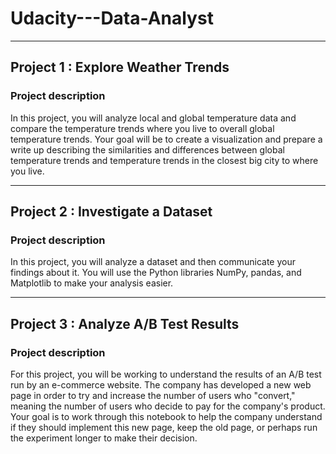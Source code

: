 


# Udacity---Data-Analyst


************************

## Project 1 : Explore Weather Trends

### Project description

In this project, you will analyze local and global temperature data and compare the temperature trends where you live to overall global temperature trends. Your goal will be to create a visualization and prepare a write up describing the similarities and differences between global temperature trends and temperature trends in the closest big city to where you live.

************************

## Project 2 : Investigate a Dataset

### Project description

In this project, you will analyze a dataset and then communicate your findings about it. You will use the Python libraries NumPy, pandas, and Matplotlib to make your analysis easier.

************************

## Project 3 : Analyze A/B Test Results

### Project description

For this project, you will be working to understand the results of an A/B test run by an e-commerce website. The company has developed a new web page in order to try and increase the number of users who "convert," meaning the number of users who decide to pay for the company's product. Your goal is to work through this notebook to help the company understand if they should implement this new page, keep the old page, or perhaps run the experiment longer to make their decision.
